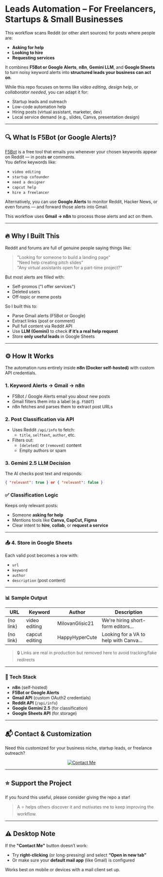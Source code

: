 # Leads Automation – For Freelancers, Startups & Small Businesses

This workflow scans Reddit (or other alert sources) for posts where people are:

- **Asking for help**
- **Looking to hire**
- **Requesting services**

It combines **F5Bot or Google Alerts**, **n8n**, **Gemini LLM**, and **Google Sheets** to turn noisy keyword alerts into **structured leads your business can act on**.

While this repo focuses on terms like *video editing*, *design help*, or *collaborator needed*, you can adapt it for:

- Startup leads and outreach
- Low-code automation help
- Hiring posts (virtual assistant, marketer, dev)
- Local service demand (e.g., slides, Canva, presentation design)

---

## 🔍 What Is F5Bot (or Google Alerts)?

[F5Bot](https://f5bot.com) is a free tool that emails you whenever your chosen keywords appear on Reddit — in posts **or** comments.  
You define keywords like:

- `video editing`
- `startup cofounder`
- `need a designer`
- `capcut help`
- `hire a freelancer`

Alternatively, you can use **Google Alerts** to monitor Reddit, Hacker News, or even forums — and forward those alerts into Gmail.

This workflow uses **Gmail → n8n** to process those alerts and act on them.

---

## 🔥 Why I Built This

Reddit and forums are full of genuine people saying things like:

> "Looking for someone to build a landing page"  
> "Need help creating pitch slides"  
> "Any virtual assistants open for a part-time project?"

But most alerts are filled with:
- Self-promos ("I offer services")
- Deleted users
- Off-topic or meme posts

So I built this to:
- Parse Gmail alerts (F5Bot or Google)
- Extract links (post or comment)
- Pull full content via Reddit API
- Use **LLM (Gemini)** to check **if it’s a real help request**
- Store **only useful leads** in Google Sheets

---

## ⚙️ How It Works

The automation runs entirely inside **n8n (Docker self-hosted)** with custom API credentials.

### 1. Keyword Alerts → Gmail → n8n
- F5Bot / Google Alerts email you about new posts
- Gmail filters them into a label (e.g. `F5BOT`)
- n8n fetches and parses them to extract post URLs

### 2. Post Classification via API
- Uses Reddit `/api/info` to fetch:
  - `title`, `selftext`, `author`, etc.
- Filters out:
  - `[deleted]` or `[removed]` content
  - Empty authors or spam

### 3. Gemini 2.5 LLM Decision
The AI checks post text and responds:

```json
{ "relevant": true } or { "relevant": false }
```

### ✅ Classification Logic

Keeps only relevant posts:

- Someone **asking for help**
- Mentions tools like **Canva, CapCut, Figma**
- Clear intent to **hire**, **collab**, or **request a service**

---

### 📤 4. Store in Google Sheets

Each valid post becomes a row with:

- `url`
- `keyword`
- `author`
- `description` (post content)

---

### 📊 Sample Output

| URL     | Keyword        | Author             | Description                               |
|---------|----------------|--------------------|-------------------------------------------|
| (no link) | video editing   | MilovanGlisic21     | We're hiring short-form editors...         |
| (no link) | capcut editing  | HappyHyperCute       | Looking for a VA to help with Canva...     |

> 🔒 Links are real in production but removed here to avoid tracking/fake redirects

---

### 🧱 Tech Stack

- **n8n** (self-hosted)
- **F5Bot or Google Alerts**
- **Gmail API** (custom OAuth2 credentials)
- **Reddit API** (`/api/info`)
- **Google Gemini 2.5** (for classification)
- **Google Sheets API** (for storage)

---

## 📬 Contact & Customization

Need this customized for your business niche, startup leads, or freelance outreach?

<div align="center">

[![Contact Me](https://img.shields.io/badge/CONTACT_ME-Click%20Here-red?style=for-the-badge)](mailto:purnikparisha@gmail.com)

</div>

---

## ⭐ Support the Project

If you found this useful, please consider giving the repo a star!

> A ⭐ helps others discover it and motivates me to keep improving the workflow.

---

## ⚠️ Desktop Note

If the **"Contact Me"** button doesn’t work:

- Try **right-clicking** (or long-pressing) and select **“Open in new tab”**
- Or make sure your **default mail app** (like Gmail) is configured

Works best on mobile or devices with a mail client set up.
